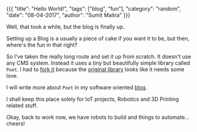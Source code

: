 {{{
  "title": "Hello World!",
  "tags": ["blog", "fun"],
  "category": "random",
  "date": "08-04-2017",
  "author": "Sumit Maitra"
}}}

Well, that took a while, but the blog is finally up.

Setting up a Blog is a usually a piece of cake if you want it to be, but then, where's the fun in that right?

So I've taken the really long route and set it up from scratch. It doesn't use any CMS system. Instead it uses a tiny
but beautifully simple library called ```Poet```. I had to [fork it](https://github.com/piofthings/poet) because the [original library](http://jsantell.github.io/poet) looks like it needs some love.

I will write more about ```Poet``` in my software oriented [blog](http://sumitmaitra.wordpress.com).  

I shall keep this place solely for IoT projects, Robotics and 3D Printing related stuff.  

Okay, back to work now, we have robots to build and things to automate... cheers!
